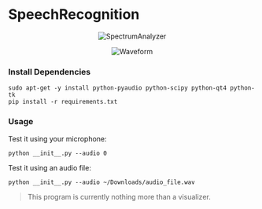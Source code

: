 # SpeechRecognition

<p align="center">
	<img src="http://i.imgur.com/pp33AYX.png" alt="SpectrumAnalyzer"/>
</p>

<p align="center">
	<img src="http://i.imgur.com/gGsooR6.png" alt="Waveform"/>
</p>

### Install Dependencies

```
sudo apt-get -y install python-pyaudio python-scipy python-qt4 python-tk
pip install -r requirements.txt
```

### Usage

Test it using your microphone:

```
python __init__.py --audio 0
```

Test it using an audio file:

```
python __init__.py --audio ~/Downloads/audio_file.wav
```

> This program is currently nothing more than a visualizer.
